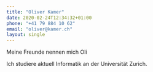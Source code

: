 ```yaml
---
title: "Oliver Kamer"
date: 2020-02-24T12:34:32+01:00
phone: "+41 79 884 10 62"
email: "oliver@kamer.ch"
layout: single
---
```


Meine Freunde nennen mich Oli

Ich studiere aktuell Informatik an der Universität Zurich.